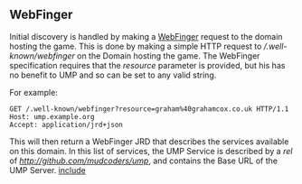 ## WebFinger
Initial discovery is handled by making a [WebFinger](https://webfinger.net/) request to the domain hosting the game. This is done by making a simple HTTP request to */.well-known/webfinger* on the Domain hosting the game. The WebFinger specification requires that the *resource* parameter is provided, but his has no benefit to UMP and so can be set to any valid string.

For example:
```HTTP
GET /.well-known/webfinger?resource=graham%40grahamcox.co.uk HTTP/1.1
Host: ump.example.org
Accept: application/jrd+json
```

This will then return a WebFinger JRD that describes the services available on this domain. In this list of services, the UMP Service is described by a *rel* of *http://github.com/mudcoders/ump*, and contains the Base URL of the UMP Server.
[include](webfinger.json)

